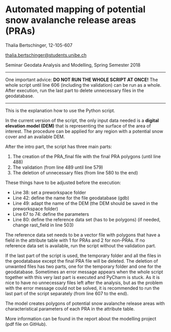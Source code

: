 # Automated mapping of potential snow avalanche release areas (PRAs)

Thalia Bertschinger, 12-105-607

thalia.bertschinger@students.unibe.ch

Seminar Geodata Analysis and Modelling, Spring Semester 2018

-----------------

One important advice: __DO NOT RUN THE WHOLE SCRIPT AT ONCE!__
The whole script until line 606 (including the validation) can be run as a whole.
After execution, run the last part to delete unnecessary files in the geodatabase.

-----------------


This is the explanation how to use the Python script.

In the current version of the script, the only input data needed is a __digital elevation model (DEM)__ that is representing the surface of the area of interest. The procedure can be applied for any region with a potential snow cover and an available DEM.

After the intro part, the script has three main parts: 
1. The creation of the PRA_final file with the final PRA polygons (until line 488)
2. The validation (from line 489 until line 579)
3. The deletion of unnecessary files (from line 580 to the end)

These things have to be adjusted before the execution:
* Line 38: set a preworkspace folder
* Line 42: define the name for the file geodatabase (gdb)
* Line 49: adapt the name of the DEM (the DEM should be saved in the preworkspace folder)
* Line 67 to 74: define the parameters
* Line 80: define the reference data set (has to be polygons) (if needed, change rast_field in line 503)

The reference data set needs to be a vector file with polygons that have a field in the attribute table with 1 for PRAs and 2 for non-PRAs.
If no reference data set is available, run the script without the validation part.

If the last part of the script is used, the temporary folder and all the files in the geodatabase except the final PRA file will be deleted.
The deletion of unwanted files has two parts, one for the temporary folder and one for the geodatabase.
Sometimes an error message appears when the whole script together with this very last part is executed and PyCharm is stuck.
As it is nice to have no unnecessary files left after the analysis, but as the problem with the error message could not be solved, it is recommended to run the last part of the script separately (from line 607 to the end).

The model creates polygons of potential snow avalanche release areas with characteristical parameters of each PRA in the attribute table.

More information can be found in the report about the modelling project (pdf file on GitHub).